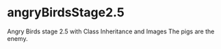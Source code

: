 # angryBirdsStage2.5
Angry Birds stage 2.5 with Class Inheritance and Images
The pigs are the enemy.